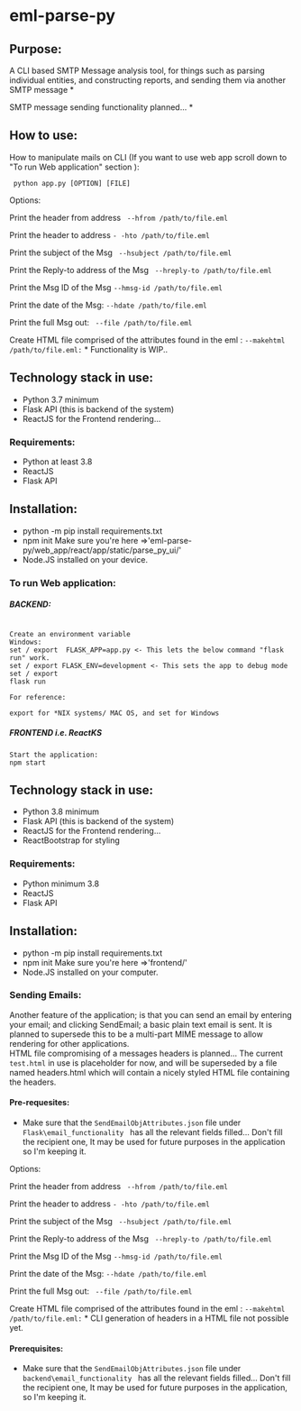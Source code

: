 # eml-parse-py

## Purpose:
A CLI based SMTP Message analysis tool, for things such as parsing individual entities, and constructing reports, and sending them via another SMTP message *



SMTP message sending functionality planned... * 


## How to use:

How to manipulate mails on CLI (If you want to use web app scroll down to "To run Web application" section ):

`` python app.py [OPTION] [FILE]``

Options:

Print the header from address ``` --hfrom /path/to/file.eml```

Print the header to address ```- -hto /path/to/file.eml ```

Print the subject of the Msg ``` --hsubject /path/to/file.eml```

Print the Reply-to address of the Msg ``` --hreply-to /path/to/file.eml```

Print the Msg ID of the Msg  ```--hmsg-id /path/to/file.eml ```

Print the date of the Msg:  ```--hdate /path/to/file.eml ```

Print the full Msg out: ``` --file /path/to/file.eml```

Create HTML file comprised of the attributes found in the eml : ```--makehtml /path/to/file.eml:``` * Functionality is WIP.. 



## Technology stack in use:

- Python 3.7 minimum
- Flask API (this is backend of the system)
- ReactJS for the Frontend rendering...


### Requirements:

- Python at least 3.8
- ReactJS 
- Flask API


## Installation:

- python -m pip install requirements.txt
- npm init Make sure you're here =>'eml-parse-py/web_app/react/app/static/parse_py_ui/'
- Node.JS installed on your device.

### To run Web application:
##### BACKEND: 
```
 
Create an environment variable 
Windows:
set / export  FLASK_APP=app.py <- This lets the below command "flask run" work.
set / export FLASK_ENV=development <- This sets the app to debug mode 
set / export 
flask run

For reference:

export for *NIX systems/ MAC OS, and set for Windows
```

##### FRONTEND i.e. ReactKS
 ```
Start the application:
npm start 
```


## Technology stack in use:

- Python 3.8 minimum
- Flask API (this is backend of the system)
- ReactJS for the Frontend rendering...
- ReactBootstrap for styling

### Requirements:

- Python minimum 3.8
- ReactJS 
- Flask API


## Installation:

- python -m pip install requirements.txt
- npm init Make sure you're here =>'frontend/'
- Node.JS installed on your computer.


### Sending Emails: 
Another feature of the application; is that you can send an email by entering your email; and clicking SendEmail; a basic plain text email is sent.
It is planned to supersede this to be a multi-part MIME message to allow rendering for other applications. 
<br>
 HTML file compromising of a messages headers is planned... The current ```test.html``` in use is placeholder for now, and will be superseded by a file named headers.html which will contain a nicely styled HTML file containing the headers.
#### Pre-requesites: 
- Make sure that the ```SendEmailObjAttributes.json``` file under ```Flask\email_functionality ``` has all the relevant fields filled...
  Don't fill the recipient one, It may be used for future purposes  in the application so I'm keeping it.

Options:

Print the header from address ``` --hfrom /path/to/file.eml```

Print the header to address ```- -hto /path/to/file.eml ```

Print the subject of the Msg ``` --hsubject /path/to/file.eml```

Print the Reply-to address of the Msg ``` --hreply-to /path/to/file.eml```

Print the Msg ID of the Msg  ```--hmsg-id /path/to/file.eml ```

Print the date of the Msg:  ```--hdate /path/to/file.eml ```

Print the full Msg out: ``` --file /path/to/file.eml```

Create HTML file comprised of the attributes found in the eml : ```--makehtml /path/to/file.eml:``` * CLI generation of headers in a HTML file not possible yet.


#### Prerequisites: 
- Make sure that the ```SendEmailObjAttributes.json``` file under ```backend\email_functionality ``` has all the relevant fields filled...
  Don't fill the recipient one, It may be used for future purposes  in the application, so I'm keeping it.
